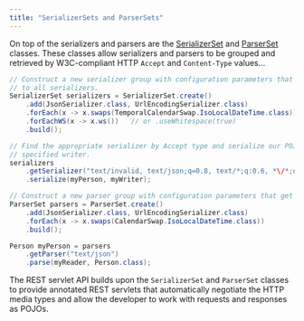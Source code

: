 ```yaml
---
title: "SerializerSets and ParserSets"
---
```


On top of the serializers and parsers are the [SerializerSet](../apidocs/org/apache/juneau/serializer/SerializerSet.html) and
[ParserSet](../apidocs/org/apache/juneau/parser/ParserSet.html) classes.
These classes allow serializers and parsers to be grouped and retrieved by W3C-compliant HTTP `Accept`
and `Content-Type` values...

```java
// Construct a new serializer group with configuration parameters that get applied
// to all serializers.
SerializerSet serializers = SerializerSet.create()
    .add(JsonSerializer.class, UrlEncodingSerializer.class)
    .forEach(x -> x.swaps(TemporalCalendarSwap.IsoLocalDateTime.class))
    .forEachWS(x -> x.ws())   // or .useWhitespace(true)
    .build();

// Find the appropriate serializer by Accept type and serialize our POJO to the
// specified writer.
serializers
    .getSerializer("text/invalid, text/json;q=0.8, text/*;q:0.6, *\/*;q=0.0")
    .serialize(myPerson, myWriter);

// Construct a new parser group with configuration parameters that get applied to all parsers.
ParserSet parsers = ParserSet.create()
    .add(JsonSerializer.class, UrlEncodingSerializer.class)
    .forEach(x -> x.swaps(CalendarSwap.IsoLocalDateTime.class))
    .build();

Person myPerson = parsers
    .getParser("text/json")
    .parse(myReader, Person.class);
```

The REST servlet API builds upon the `SerializerSet` and `ParserSet` classes
to provide annotated REST servlets that automatically negotiate the HTTP media types and allow the developer
to work with requests and responses as POJOs.
